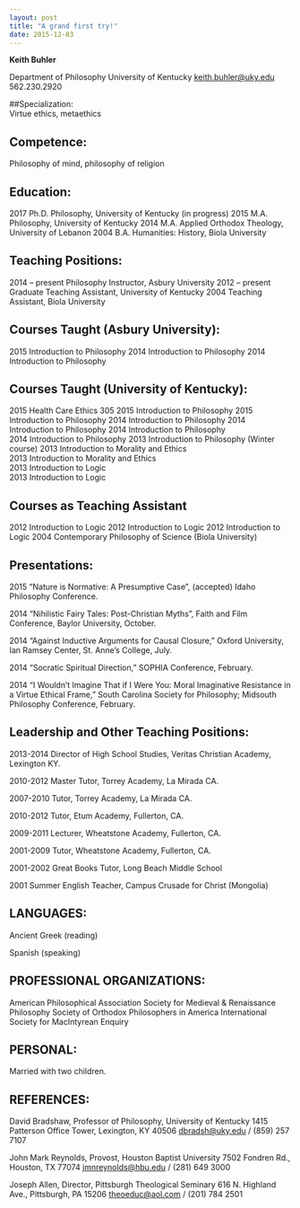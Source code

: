 ```yaml
---
layout: post
title: "A grand first try!"
date: 2015-12-03
--- 
```

**Keith Buhler**

Department of Philosophy
University of Kentucky
keith.buhler@uky.edu
562.230.2920

##Specialization:    
Virtue ethics, metaethics

## Competence:
Philosophy of mind, philosophy of religion


## Education:  
2017 Ph.D. Philosophy, University of Kentucky (in progress) 
2015 M.A. Philosophy, University of Kentucky
2014 M.A. Applied Orthodox Theology, University of Lebanon 
2004 B.A. Humanities: History, Biola University 
 

## Teaching Positions:
2014 – present  Philosophy Instructor, Asbury University
2012 – present  Graduate Teaching Assistant, University of Kentucky
2004            Teaching Assistant, Biola University

## Courses Taught (Asbury University): 
2015    Introduction to Philosophy
2014    Introduction to Philosophy
2014    Introduction to Philosophy

## Courses Taught (University of Kentucky):    
2015    Health Care Ethics 305
2015    Introduction to Philosophy
2015    Introduction to Philosophy 
2014    Introduction to Philosophy 
2014    Introduction to Philosophy 
2014    Introduction to Philosophy  
2014    Introduction to Philosophy 
2013    Introduction to Philosophy  (Winter course)
2013    Introduction to Morality and Ethics      
2013    Introduction to Morality and Ethics             
2013    Introduction to Logic               
2013    Introduction to Logic 
                        
## Courses as Teaching Assistant   
2012    Introduction to Logic
2012    Introduction to Logic
2012    Introduction to Logic
2004    Contemporary Philosophy of Science (Biola University)    


## Presentations:  

2015    “Nature is Normative: A Presumptive Case”, (accepted) Idaho Philosophy Conference.

2014     “Nihilistic Fairy Tales: Post-Christian Myths”, Faith and Film Conference, Baylor University, October. 

2014    “Against Inductive Arguments for Causal Closure,” Oxford University, Ian Ramsey Center, St. Anne’s College, July. 

2014    “Socratic Spiritual Direction,” SOPHIA Conference, February.

2014    “I Wouldn’t Imagine That if I Were You: Moral Imaginative Resistance in a Virtue Ethical Frame,” South Carolina Society for Philosophy;  Midsouth Philosophy Conference, February.


## Leadership and Other Teaching Positions: ##

2013-2014   Director of High School Studies, Veritas Christian Academy, Lexington KY.   

2010-2012   Master Tutor, Torrey Academy, La Mirada CA.

2007-2010   Tutor, Torrey Academy, La Mirada CA.

2010-2012   Tutor, Etum Academy, Fullerton, CA.

2009-2011   Lecturer, Wheatstone Academy, Fullerton, CA. 

2001-2009   Tutor, Wheatstone Academy, Fullerton, CA. 

2001-2002   Great Books Tutor, Long Beach Middle School

2001        Summer English Teacher, Campus Crusade for Christ (Mongolia) 

## LANGUAGES:
Ancient Greek (reading)

Spanish  (speaking) 

## PROFESSIONAL ORGANIZATIONS:
American Philosophical Association
Society for Medieval & Renaissance Philosophy
Society of Orthodox Philosophers in America
International Society for MacIntyrean Enquiry


## PERSONAL:
Married with two children.

## REFERENCES:

David Bradshaw, Professor of Philosophy, University of Kentucky
1415 Patterson Office Tower, Lexington, KY 40506
dbradsh@uky.edu / (859) 257 7107

John Mark Reynolds, Provost, Houston Baptist University
7502 Fondren Rd., Houston, TX 77074
jmnreynolds@hbu.edu / (281) 649 3000

Joseph Allen, Director, Pittsburgh Theological Seminary
616 N. Highland Ave., Pittsburgh, PA 15206
theoeduc@aol.com / (201) 784 2501
